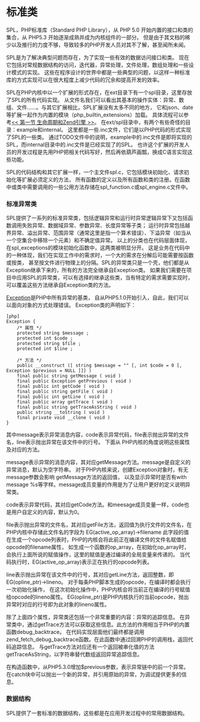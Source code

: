 # 标准类

SPL，PHP标准库（Standard PHP Library），从 PHP 5.0 开始内置的接口和类的集合，从 PHP5.3 开始逐渐成熟并成为内核组件的一部分。
但是由于其文档的稀少以及推行的力度不够，导致较多的PHP开发人员对其不了解，甚至闻所未闻。

SPL是为了解决典型问题而存在，为了实现一些有效的数据访问接口和类。
现在它包括对常规数据结构的访问，迭代器，异常处理，文件处理，数组处理和一些设计模式的实现。
这些在程序设计的世界中都是一些典型的问题，以这样一种标准库的方式实现可以在很大程度上减少代码的冗余和提高开发的效率。

SPL在PHP内核中以一个扩展的形式存在，在ext目录下有一个spl目录，这里存放了SPL的所有代码实现。
从文件名我们可以看出其基本的操作实体：异常、数组、文件……。与其它扩展相比，SPL扩展没有太多不同的地方，
它和json、date等扩展一起作为内置的模块（php_builtin_extensions）加载。
具体流程可以参考[<< 第一节 生命周期和Zend引擎 >>][php-life-cycle-and-zend-engine]。
在ext/spl目录中，有两个有些奇怪的目录：example和internal。
这里都是一些.inc文件，它们是以PHP代码的形式实现了SPL的一些类。
通过TODO文件中的说明，example中的.inc文件是即将实现的SPL，而internal目录中的.inc文件是已经实现了的SPL。
也许这个扩展的开发人员的开发过程是先用PHP把相关代码写好，然后再依葫芦画瓢，换成C语言实现这些功能。

SPL的代码结构和其它扩展一样，一个主文件spl.c，它包括模块初始化、请求初始化等扩展必须定义的方法，
所有函数的定义以及所有函数和类的注册。在函数中或类中需要调用的一些公用方法存储在spl_function.c或spl_engine.c文件中。

### 标准异常类

SPL提供了一系列的标准异常类，包括逻辑异常和运行时异常逻辑异常下又包括函数调用失败异常、数据域异常、参数异常、长度异常等子类；
运行时异常包括越界异常、溢出异常、范围异常（通常这里是指一个算术错误）、下溢异常（如当从一个空集合中移除一个元素）和不确定值异常。
以上的分类也在代码层面体现，在spl_exceptions的模块初始化函数中，这两类被明显分开。
这是业务在代码中的一种体现，我们在实现工作中的需求时，一个大的需求在分解后可能需要按函数或按类，
甚至按文件进行物理上的分隔。SPL的异常类只是一个壳，他们都是从Exception继承下来的，所有的方法完全继承自Exception类。
如果我们需要在项目中应用SPL的异常类，可以有选择的继承这些类，当有特定的需求需要实现时，可以覆盖这些方法继承自Exception类的方法。

[Exception](http://cn2.php.net/manual/zh/class.exception.php)是PHP中所有异常的基类，
自从PHP5.1.0开始引入，自此，我们可以以面向对象的方式处理错误。
Exception类的声明如下：

    [php]
    Exception {
        /* 属性 */
        protected string $message ;
        protected int $code ;
        protected string $file ;
        protected int $line ;

        /* 方法 */
        public __construct ([ string $message = "" [, int $code = 0 [, Exception $previous = NULL ]]] )
        final public string getMessage ( void )
        final public Exception getPrevious ( void )
        final public int getCode ( void )
        final public string getFile ( void )
        final public int getLine ( void )
        final public array getTrace ( void )
        final public string getTraceAsString ( void )
        public string __toString ( void )
        final private void __clone ( void )
    }

其中message表示异常消息内容，code表示异常代码，file表示抛出异常的文件名，line表示抛出异常在该文件中的行号。
下面从 PHP内核的角度说明这些属性及对应的方法。

message表示异常的消息内容，其对应getMessage方法。message是自定义的异常消息，默认为空字符串。
对于PHP内核来说，创建Exception对象时，有无message参数会影响 getMessage方法的返回值，
以及显示异常时是否有with message %s等字样。message成员变量的作用是为了让用户更好的定义说明异常类。

code表示异常代码，其对应getCode方法。和meesage成员变量一样，code也是用户自定义的内容，默认为0。

file表示抛出异常的文件名，其对应getFile方法，返回值为执行文件的文件名，在PHP内核中存储此文件名的字段为 EG(active_op_array)->filename 
此字段的值在生成一个opcode列表时，PHP的内核会将此前正在编译文件的文件名赋值给opcode的filename属性，
如生成一个函数的op_array，在初始化op_array时，会执行上面所说的赋值操作，这里的赋值是通过编译的全局变量来传递的。
当代码执行时，EG(active_op_array)表示正在执行的opcode列表。

line表示抛出异常在该文件中的行号，其对应getLine方法，返回整数，即EG(opline_ptr)->lineno。
对于每条PHP脚本生成的opcode，在编译时都会执行一次初始化操作，
在这次初始化操作中，PHP内核会将当前正在编译的行号赋值给opcode的lineno属性。
EG(opline_ptr)是PHP内核执行的当前opcode，抛出异常时对应的行号即为此对象的lineno属性。

除了上面四个属性，异常类还包括一个非常重要的内容：异常的追踪信息。
在异常类中，通过getTrace方法可以获取这些信息。此方法的作用相当于PHP的内置函数debug_backtrace。
在代码实现层面他们最终都是调用zend_fetch_debug_backtrace函数。在此函数中通过回溯PHP的调用栈，返回代码追踪信息。
与getTrace方法对应还有一个返回被串化值的方法getTraceAsString，以字符串替代数组返回异常追踪信息。

在构造函数中，从PHP5.3.0增加$previous参数，表示异常链中的前一个异常。
在catch块中可以抛出一个新的异常，并引用原始的异常，为调试提供更多的信息。

### 数据结构

SPL提供了一套标准的数据结构，这些都是在应用开发过程中的常用数据结构。




[php-life-cycle-and-zend-engine]:         ?p=chapt02/02-01-php-life-cycle-and-zend-engine
